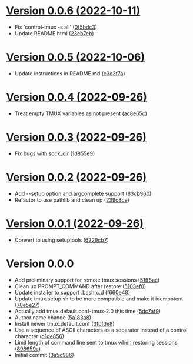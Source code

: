 [Version 0.0.6 (2022-10-11)](https://pypi.org/project/control-tmux/0.0.6/)
============================

* Fix 'control-tmux -s all' ([0f5bdc3](https://gitlab.com/ktpanda/control-tmux/-/commit/0f5bdc3af260d11296a5038b8266e1f21fe49c3f))
* Update README.html ([23eb7eb](https://gitlab.com/ktpanda/control-tmux/-/commit/23eb7ebcefcc709ffb76899d93b970bcba07956d))


[Version 0.0.5 (2022-10-06)](https://pypi.org/project/control-tmux/0.0.5/)
============================

* Update instructions in README.md ([c3c3f7a](https://gitlab.com/ktpanda/control-tmux/-/commit/c3c3f7aa4d7eaaae8b33083ff192be3b1cbd2ce8))


[Version 0.0.4 (2022-09-26)](https://pypi.org/project/control-tmux/0.0.4/)
============================

* Treat empty TMUX variables as not present ([ac8e65c](https://gitlab.com/ktpanda/control-tmux/-/commit/ac8e65cc66439e7f45bb37d815ac87a4adaa5b4e))


[Version 0.0.3 (2022-09-26)](https://pypi.org/project/control-tmux/0.0.3/)
============================

* Fix bugs with sock_dir ([1d855e9](https://gitlab.com/ktpanda/control-tmux/-/commit/1d855e918a71250ce6412b7aa532115c1961b5d4))


[Version 0.0.2 (2022-09-26)](https://pypi.org/project/control-tmux/0.0.2/)
============================

* Add --setup option and argcomplete support ([83cb960](https://gitlab.com/ktpanda/control-tmux/-/commit/83cb96089528d25bbf04fd829d8d78cb0932240a))
* Refactor to use pathlib and clean up ([239c8ce](https://gitlab.com/ktpanda/control-tmux/-/commit/239c8ce98f0d6885274c83a0fcedc02a265b82ed))


[Version 0.0.1 (2022-09-26)](https://pypi.org/project/control-tmux/0.0.1/)
============================

* Convert to using setuptools ([6229cb7](https://gitlab.com/ktpanda/control-tmux/-/commit/6229cb702a3529ca27af6191e6825a4b995f5b8a))


Version 0.0.0
============================

* Add preliminary support for remote tmux sessions ([51ff8ac](https://gitlab.com/ktpanda/control-tmux/-/commit/51ff8ac43801bb61d41108b98cb1b9cdb1e6e290))
* Clean up PROMPT_COMMAND after restore ([5103ef0](https://gitlab.com/ktpanda/control-tmux/-/commit/5103ef0e68072eeb3da54f4c573d503c0d5e225e))
* Update installer to support .bashrc.d ([f660e48](https://gitlab.com/ktpanda/control-tmux/-/commit/f660e48fc912255126362411931215c0d3b2e54a))
* Update tmux.setup.sh to be more compatible and make it idempotent ([70e5e27](https://gitlab.com/ktpanda/control-tmux/-/commit/70e5e2704d61df619732110675f69eff5cb37af3))
* Actually add tmux.default.conf-tmux-2.0 this time ([5dc7af9](https://gitlab.com/ktpanda/control-tmux/-/commit/5dc7af99dcccba36d5aced624b2d101c0a66a56e))
* Author name change ([5a183a8](https://gitlab.com/ktpanda/control-tmux/-/commit/5a183a874072ca0fd43bae100fb481785656ab7f))
* Install newer tmux.default.conf ([3fbfde8](https://gitlab.com/ktpanda/control-tmux/-/commit/3fbfde868be26ca20b1753906750a792ba6dae92))
* Use a sequence of ASCII characters as a separator instead of a control character ([d1de856](https://gitlab.com/ktpanda/control-tmux/-/commit/d1de8565af7d8fc19406fbefcd22890a03607c11))
* Limit length of command line sent to tmux when restoring sessions ([898659a](https://gitlab.com/ktpanda/control-tmux/-/commit/898659a30e2097f2b1931fa30f9a88062cb0f8be))
* Initial commit ([3a5c986](https://gitlab.com/ktpanda/control-tmux/-/commit/3a5c9864774afbd796c25edc816043bf0aa4221c))
